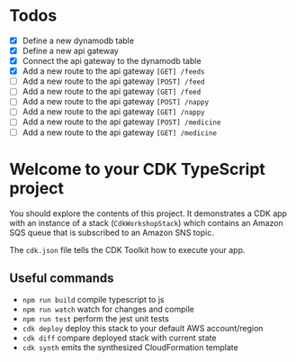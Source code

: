 # Todos

- [x] Define a new dynamodb table
- [x] Define a new api gateway
- [x] Connect the api gateway to the dynamodb table
- [x] Add a new route to the api gateway `[GET] /feeds`
- [ ] Add a new route to the api gateway `[POST] /feed`
- [ ] Add a new route to the api gateway `[GET] /feed`
- [ ] Add a new route to the api gateway `[POST] /nappy`
- [ ] Add a new route to the api gateway `[GET] /nappy`
- [ ] Add a new route to the api gateway `[POST] /medicine`
- [ ] Add a new route to the api gateway `[GET] /medicine`

# Welcome to your CDK TypeScript project

You should explore the contents of this project. It demonstrates a CDK app with an instance of a stack (`CdkWorkshopStack`)
which contains an Amazon SQS queue that is subscribed to an Amazon SNS topic.

The `cdk.json` file tells the CDK Toolkit how to execute your app.

## Useful commands

- `npm run build` compile typescript to js
- `npm run watch` watch for changes and compile
- `npm run test` perform the jest unit tests
- `cdk deploy` deploy this stack to your default AWS account/region
- `cdk diff` compare deployed stack with current state
- `cdk synth` emits the synthesized CloudFormation template
